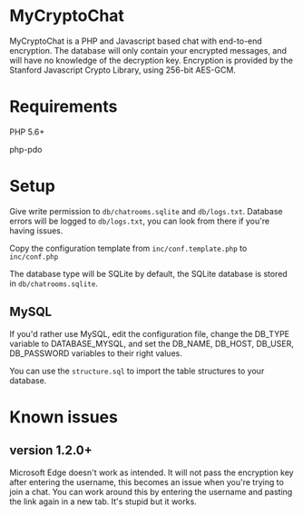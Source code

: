 MyCryptoChat
============

MyCryptoChat is a PHP and Javascript based chat with end-to-end encryption. The database will only contain your encrypted messages, and will have no knowledge of the decryption key.
Encryption is provided by the Stanford Javascript Crypto Library, using 256-bit AES-GCM.

# Requirements

PHP 5.6+

php-pdo

# Setup

Give write permission to `db/chatrooms.sqlite` and `db/logs.txt`. Database errors will be logged to `db/logs.txt`, you can look from there if you're having issues.

Copy the configuration template from `inc/conf.template.php` to `inc/conf.php`

The database type will be SQLite by default, the SQLite database is stored in `db/chatrooms.sqlite`.

## MySQL

If you'd rather use MySQL, edit the configuration file, change the DB_TYPE variable to DATABASE_MYSQL, and set the DB_NAME, DB_HOST, DB_USER, DB_PASSWORD variables to their right values.

You can use the `structure.sql` to import the table structures to your database.


# Known issues
## version 1.2.0+ ##
Microsoft Edge doesn't work as intended. It will not pass the encryption key after entering the username, this becomes an issue when you're trying to join a chat.
You can work around this by entering the username and pasting the link again in a new tab. It's stupid but it works.
